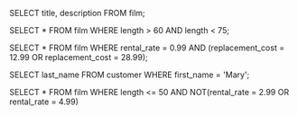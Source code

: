 SELECT title, description FROM film;

SELECT * FROM film WHERE length > 60 AND length < 75;

SELECT * FROM film WHERE rental_rate = 0.99 AND (replacement_cost = 12.99 OR replacement_cost = 28.99);

SELECT last_name FROM customer WHERE first_name = 'Mary';

SELECT * FROM film WHERE length <= 50 AND NOT(rental_rate = 2.99 OR rental_rate = 4.99)